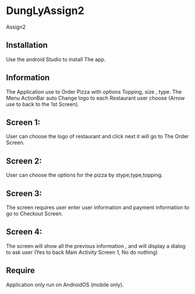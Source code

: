 <!-- Name: DUNG LY ID: N01327929 -->
# DungLyAssign2
Assign2
## Installation
Use the android Studio to install The app.

## Information
The Application use to Order Pizza with options Topping, size , type.
The Menu ActionBar auto Change logo to each Restaurant user choose (Arrow use to back to the 1st Screen).

## Screen 1: 
User can choose the logo of restaurant and click next it will go to The Order Screen.

## Screen 2: 
User can choose the options for the pizza by stype,type,topping.

## Screen 3: 
The screen requires user enter user information and payment information to go to Checkout Screen.

## Screen 4: 
The screen will show all the previous information , and will display a dialog to ask user (Yes to back Main Activity Screen 1, No do nothing)

## Require
Application only run on AndroidOS (mobile only).
